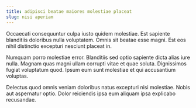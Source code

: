 ```yaml
---
title: adipisci beatae maiores molestiae placeat
slug: nisi aperiam
---
```


Occaecati consequuntur culpa iusto quidem molestiae. Est sapiente blanditiis doloribus nulla voluptatem. Omnis sit beatae esse magni. Est eos nihil distinctio excepturi nesciunt placeat in.

Numquam porro molestiae error. Blanditiis sed optio sapiente dicta alias iure nulla. Magnam quas magni ullam corrupti vitae et quae soluta. Dignissimos fugiat voluptatum quod. Ipsum eum sunt molestiae et qui accusantium voluptas.

Delectus quod omnis veniam doloribus natus excepturi nisi molestiae. Nobis aut aspernatur optio. Dolor reiciendis ipsa eum aliquam ipsa explicabo recusandae.
